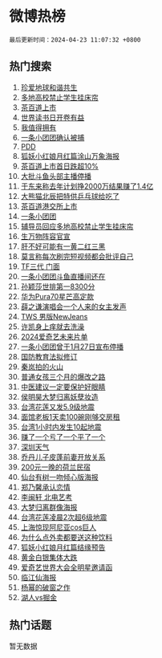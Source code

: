 # 微博热榜

`最后更新时间：2024-04-23 11:07:32 +0800`

## 热门搜索

1. [珍爱地球和谐共生](https://m.weibo.cn/search?containerid=100103type%3D1%26t%3D10%26q%3D%23%E7%8F%8D%E7%88%B1%E5%9C%B0%E7%90%83%E5%92%8C%E8%B0%90%E5%85%B1%E7%94%9F%23&stream_entry_id=51&isnewpage=1&extparam=seat%3D1%26stream_entry_id%3D51%26c_type%3D51%26pos%3D0%26cate%3D10103%26dgr%3D0%26q%3D%2523%25E7%258F%258D%25E7%2588%25B1%25E5%259C%25B0%25E7%2590%2583%25E5%2592%258C%25E8%25B0%2590%25E5%2585%25B1%25E7%2594%259F%2523%26filter_type%3Drealtimehot%26display_time%3D1713841651%26pre_seqid%3D1713841651484916300194)
1. [多地高校禁止学生挂床帘](https://m.weibo.cn/search?containerid=100103type%3D1%26t%3D10%26q%3D%23%E5%A4%9A%E5%9C%B0%E9%AB%98%E6%A0%A1%E7%A6%81%E6%AD%A2%E5%AD%A6%E7%94%9F%E6%8C%82%E5%BA%8A%E5%B8%98%23&stream_entry_id=31&isnewpage=1&extparam=seat%3D1%26flag%3D2%26q%3D%2523%25E5%25A4%259A%25E5%259C%25B0%25E9%25AB%2598%25E6%25A0%25A1%25E7%25A6%2581%25E6%25AD%25A2%25E5%25AD%25A6%25E7%2594%259F%25E6%258C%2582%25E5%25BA%258A%25E5%25B8%2598%2523%26dgr%3D0%26filter_type%3Drealtimehot%26band_rank%3D1%26c_type%3D31%26pos%3D0%26cate%3D5001%26stream_entry_id%3D31%26realpos%3D1%26lcate%3D5001%26display_time%3D1713841651%26pre_seqid%3D1713841651484916300194)
1. [茶百道上市](https://m.weibo.cn/search?containerid=100103type%3D1%26t%3D10%26q%3D%23%E8%8C%B6%E7%99%BE%E9%81%93%E4%B8%8A%E5%B8%82%23&stream_entry_id=31&isnewpage=1&extparam=seat%3D1%26flag%3D1%26q%3D%2523%25E8%258C%25B6%25E7%2599%25BE%25E9%2581%2593%25E4%25B8%258A%25E5%25B8%2582%2523%26dgr%3D0%26filter_type%3Drealtimehot%26band_rank%3D2%26c_type%3D31%26pos%3D1%26cate%3D5001%26stream_entry_id%3D31%26realpos%3D2%26lcate%3D5001%26display_time%3D1713841651%26pre_seqid%3D1713841651484916300194)
1. [世界读书日开卷有益](https://m.weibo.cn/search?containerid=100103type%3D1%26t%3D10%26q%3D%23%E4%B8%96%E7%95%8C%E8%AF%BB%E4%B9%A6%E6%97%A5%E5%BC%80%E5%8D%B7%E6%9C%89%E7%9B%8A%23&stream_entry_id=31&isnewpage=1&extparam=seat%3D1%26flag%3D0%26q%3D%2523%25E4%25B8%2596%25E7%2595%258C%25E8%25AF%25BB%25E4%25B9%25A6%25E6%2597%25A5%25E5%25BC%2580%25E5%258D%25B7%25E6%259C%2589%25E7%259B%258A%2523%26dgr%3D0%26filter_type%3Drealtimehot%26band_rank%3D3%26c_type%3D31%26pos%3D2%26cate%3D5001%26stream_entry_id%3D31%26realpos%3D3%26lcate%3D5001%26display_time%3D1713841651%26pre_seqid%3D1713841651484916300194)
1. [我值得拥有](https://m.weibo.cn/search?containerid=100103type%3D1%26t%3D10%26q%3D%23%E6%88%91%E5%80%BC%E5%BE%97%E6%8B%A5%E6%9C%89%23&stream_entry_id=31&isnewpage=1&extparam=seat%3D1%26stream_entry_id%3D31%26q%3D%2523%25E6%2588%2591%25E5%2580%25BC%25E5%25BE%2597%25E6%258B%25A5%25E6%259C%2589%2523%26dgr%3D0%26adid%3D232459%26band_rank%3D4%26topic_ad%3D1%26filter_type%3Drealtimehot%26is_ad_pos%3D1%26cate%3D5001%26c_type%3D31%26pos%3D3%26lcate%3D5001%26display_time%3D1713841651%26pre_seqid%3D1713841651484916300194)
1. [一条小团团确认被捕](https://m.weibo.cn/search?containerid=100103type%3D1%26t%3D10%26q%3D%23%E4%B8%80%E6%9D%A1%E5%B0%8F%E5%9B%A2%E5%9B%A2%E7%A1%AE%E8%AE%A4%E8%A2%AB%E6%8D%95%23&stream_entry_id=31&isnewpage=1&extparam=seat%3D1%26flag%3D2%26q%3D%2523%25E4%25B8%2580%25E6%259D%25A1%25E5%25B0%258F%25E5%259B%25A2%25E5%259B%25A2%25E7%25A1%25AE%25E8%25AE%25A4%25E8%25A2%25AB%25E6%258D%2595%2523%26dgr%3D0%26filter_type%3Drealtimehot%26band_rank%3D4%26c_type%3D31%26pos%3D4%26cate%3D5001%26stream_entry_id%3D31%26realpos%3D4%26lcate%3D5001%26display_time%3D1713841651%26pre_seqid%3D1713841651484916300194)
1. [PDD](https://m.weibo.cn/search?containerid=100103type%3D1%26t%3D10%26q%3DPDD&stream_entry_id=31&isnewpage=1&extparam=seat%3D1%26flag%3D2%26q%3DPDD%26dgr%3D0%26filter_type%3Drealtimehot%26band_rank%3D5%26c_type%3D31%26pos%3D5%26cate%3D5001%26stream_entry_id%3D31%26realpos%3D5%26lcate%3D5001%26display_time%3D1713841651%26pre_seqid%3D1713841651484916300194)
1. [狐妖小红娘月红篇涂山万象海报](https://m.weibo.cn/search?containerid=100103type%3D1%26t%3D10%26q%3D%23%E7%8B%90%E5%A6%96%E5%B0%8F%E7%BA%A2%E5%A8%98%E6%9C%88%E7%BA%A2%E7%AF%87%E6%B6%82%E5%B1%B1%E4%B8%87%E8%B1%A1%E6%B5%B7%E6%8A%A5%23&stream_entry_id=31&isnewpage=1&extparam=seat%3D1%26flag%3D1%26q%3D%2523%25E7%258B%2590%25E5%25A6%2596%25E5%25B0%258F%25E7%25BA%25A2%25E5%25A8%2598%25E6%259C%2588%25E7%25BA%25A2%25E7%25AF%2587%25E6%25B6%2582%25E5%25B1%25B1%25E4%25B8%2587%25E8%25B1%25A1%25E6%25B5%25B7%25E6%258A%25A5%2523%26dgr%3D0%26filter_type%3Drealtimehot%26band_rank%3D6%26c_type%3D31%26pos%3D6%26cate%3D5001%26stream_entry_id%3D31%26realpos%3D6%26lcate%3D5001%26display_time%3D1713841651%26pre_seqid%3D1713841651484916300194)
1. [茶百道上市首日跌超10%](https://m.weibo.cn/search?containerid=100103type%3D1%26t%3D10%26q%3D%23%E8%8C%B6%E7%99%BE%E9%81%93%E4%B8%8A%E5%B8%82%E9%A6%96%E6%97%A5%E8%B7%8C%E8%B6%8510%25%23&stream_entry_id=31&isnewpage=1&extparam=seat%3D1%26flag%3D1%26q%3D%2523%25E8%258C%25B6%25E7%2599%25BE%25E9%2581%2593%25E4%25B8%258A%25E5%25B8%2582%25E9%25A6%2596%25E6%2597%25A5%25E8%25B7%258C%25E8%25B6%258510%2525%2523%26dgr%3D0%26filter_type%3Drealtimehot%26band_rank%3D7%26c_type%3D31%26pos%3D7%26cate%3D5001%26stream_entry_id%3D31%26realpos%3D7%26lcate%3D5001%26display_time%3D1713841651%26pre_seqid%3D1713841651484916300194)
1. [大批斗鱼头部主播停播](https://m.weibo.cn/search?containerid=100103type%3D1%26t%3D10%26q%3D%23%E5%A4%A7%E6%89%B9%E6%96%97%E9%B1%BC%E5%A4%B4%E9%83%A8%E4%B8%BB%E6%92%AD%E5%81%9C%E6%92%AD%23&stream_entry_id=31&isnewpage=1&extparam=seat%3D1%26flag%3D1%26q%3D%2523%25E5%25A4%25A7%25E6%2589%25B9%25E6%2596%2597%25E9%25B1%25BC%25E5%25A4%25B4%25E9%2583%25A8%25E4%25B8%25BB%25E6%2592%25AD%25E5%2581%259C%25E6%2592%25AD%2523%26dgr%3D0%26filter_type%3Drealtimehot%26band_rank%3D8%26c_type%3D31%26pos%3D8%26cate%3D5001%26stream_entry_id%3D31%26realpos%3D8%26lcate%3D5001%26display_time%3D1713841651%26pre_seqid%3D1713841651484916300194)
1. [于东来称去年计划挣2000万结果赚了1.4亿](https://m.weibo.cn/search?containerid=100103type%3D1%26t%3D10%26q%3D%23%E4%BA%8E%E4%B8%9C%E6%9D%A5%E7%A7%B0%E5%8E%BB%E5%B9%B4%E8%AE%A1%E5%88%92%E6%8C%A32000%E4%B8%87%E7%BB%93%E6%9E%9C%E8%B5%9A%E4%BA%861.4%E4%BA%BF%23&stream_entry_id=31&isnewpage=1&extparam=seat%3D1%26flag%3D0%26q%3D%2523%25E4%25BA%258E%25E4%25B8%259C%25E6%259D%25A5%25E7%25A7%25B0%25E5%258E%25BB%25E5%25B9%25B4%25E8%25AE%25A1%25E5%2588%2592%25E6%258C%25A32000%25E4%25B8%2587%25E7%25BB%2593%25E6%259E%259C%25E8%25B5%259A%25E4%25BA%25861.4%25E4%25BA%25BF%2523%26dgr%3D0%26filter_type%3Drealtimehot%26band_rank%3D9%26c_type%3D31%26pos%3D9%26cate%3D5001%26stream_entry_id%3D31%26realpos%3D9%26lcate%3D5001%26display_time%3D1713841651%26pre_seqid%3D1713841651484916300194)
1. [大熊猫北辰把特供乒乓球给吃了](https://m.weibo.cn/search?containerid=100103type%3D1%26t%3D10%26q%3D%23%E5%A4%A7%E7%86%8A%E7%8C%AB%E5%8C%97%E8%BE%B0%E6%8A%8A%E7%89%B9%E4%BE%9B%E4%B9%92%E4%B9%93%E7%90%83%E7%BB%99%E5%90%83%E4%BA%86%23&stream_entry_id=31&isnewpage=1&extparam=seat%3D1%26flag%3D32768%26q%3D%2523%25E5%25A4%25A7%25E7%2586%258A%25E7%258C%25AB%25E5%258C%2597%25E8%25BE%25B0%25E6%258A%258A%25E7%2589%25B9%25E4%25BE%259B%25E4%25B9%2592%25E4%25B9%2593%25E7%2590%2583%25E7%25BB%2599%25E5%2590%2583%25E4%25BA%2586%2523%26dgr%3D0%26filter_type%3Drealtimehot%26band_rank%3D10%26c_type%3D31%26pos%3D10%26cate%3D5001%26stream_entry_id%3D31%26realpos%3D10%26lcate%3D5001%26display_time%3D1713841651%26pre_seqid%3D1713841651484916300194)
1. [茶百道港交所上市](https://m.weibo.cn/search?containerid=100103type%3D1%26t%3D10%26q%3D%23%E8%8C%B6%E7%99%BE%E9%81%93%E6%B8%AF%E4%BA%A4%E6%89%80%E4%B8%8A%E5%B8%82%23&stream_entry_id=31&isnewpage=1&extparam=seat%3D1%26flag%3D0%26q%3D%2523%25E8%258C%25B6%25E7%2599%25BE%25E9%2581%2593%25E6%25B8%25AF%25E4%25BA%25A4%25E6%2589%2580%25E4%25B8%258A%25E5%25B8%2582%2523%26dgr%3D0%26filter_type%3Drealtimehot%26band_rank%3D11%26c_type%3D31%26stream_entry_id%3D31%26pos%3D11%26cate%3D5001%26realpos%3D11%26adid%3D231887%26lcate%3D5001%26display_time%3D1713841651%26pre_seqid%3D1713841651484916300194)
1. [一条小团团](https://m.weibo.cn/search?containerid=100103type%3D1%26t%3D10%26q%3D%23%E4%B8%80%E6%9D%A1%E5%B0%8F%E5%9B%A2%E5%9B%A2%23&stream_entry_id=31&isnewpage=1&extparam=seat%3D1%26flag%3D0%26q%3D%2523%25E4%25B8%2580%25E6%259D%25A1%25E5%25B0%258F%25E5%259B%25A2%25E5%259B%25A2%2523%26dgr%3D0%26filter_type%3Drealtimehot%26band_rank%3D12%26c_type%3D31%26pos%3D12%26cate%3D5001%26stream_entry_id%3D31%26realpos%3D12%26lcate%3D5001%26display_time%3D1713841651%26pre_seqid%3D1713841651484916300194)
1. [辅导员回应多地高校禁止学生挂床帘](https://m.weibo.cn/search?containerid=100103type%3D1%26t%3D10%26q%3D%23%E8%BE%85%E5%AF%BC%E5%91%98%E5%9B%9E%E5%BA%94%E5%A4%9A%E5%9C%B0%E9%AB%98%E6%A0%A1%E7%A6%81%E6%AD%A2%E5%AD%A6%E7%94%9F%E6%8C%82%E5%BA%8A%E5%B8%98%23&stream_entry_id=31&isnewpage=1&extparam=seat%3D1%26flag%3D0%26q%3D%2523%25E8%25BE%2585%25E5%25AF%25BC%25E5%2591%2598%25E5%259B%259E%25E5%25BA%2594%25E5%25A4%259A%25E5%259C%25B0%25E9%25AB%2598%25E6%25A0%25A1%25E7%25A6%2581%25E6%25AD%25A2%25E5%25AD%25A6%25E7%2594%259F%25E6%258C%2582%25E5%25BA%258A%25E5%25B8%2598%2523%26dgr%3D0%26filter_type%3Drealtimehot%26band_rank%3D13%26c_type%3D31%26pos%3D13%26cate%3D5001%26stream_entry_id%3D31%26realpos%3D13%26lcate%3D5001%26display_time%3D1713841651%26pre_seqid%3D1713841651484916300194)
1. [生万物阵容官宣](https://m.weibo.cn/search?containerid=100103type%3D1%26t%3D10%26q%3D%23%E7%94%9F%E4%B8%87%E7%89%A9%E9%98%B5%E5%AE%B9%E5%AE%98%E5%AE%A3%23&stream_entry_id=31&isnewpage=1&extparam=seat%3D1%26flag%3D1%26q%3D%2523%25E7%2594%259F%25E4%25B8%2587%25E7%2589%25A9%25E9%2598%25B5%25E5%25AE%25B9%25E5%25AE%2598%25E5%25AE%25A3%2523%26dgr%3D0%26filter_type%3Drealtimehot%26band_rank%3D14%26c_type%3D31%26pos%3D14%26cate%3D5001%26stream_entry_id%3D31%26realpos%3D14%26lcate%3D5001%26display_time%3D1713841651%26pre_seqid%3D1713841651484916300194)
1. [肝不好可能有一黄二红三黑](https://m.weibo.cn/search?containerid=100103type%3D1%26t%3D10%26q%3D%23%E8%82%9D%E4%B8%8D%E5%A5%BD%E5%8F%AF%E8%83%BD%E6%9C%89%E4%B8%80%E9%BB%84%E4%BA%8C%E7%BA%A2%E4%B8%89%E9%BB%91%23&stream_entry_id=31&isnewpage=1&extparam=seat%3D1%26flag%3D1%26q%3D%2523%25E8%2582%259D%25E4%25B8%258D%25E5%25A5%25BD%25E5%258F%25AF%25E8%2583%25BD%25E6%259C%2589%25E4%25B8%2580%25E9%25BB%2584%25E4%25BA%258C%25E7%25BA%25A2%25E4%25B8%2589%25E9%25BB%2591%2523%26dgr%3D0%26filter_type%3Drealtimehot%26band_rank%3D15%26c_type%3D31%26pos%3D15%26cate%3D5001%26stream_entry_id%3D31%26realpos%3D15%26lcate%3D5001%26display_time%3D1713841651%26pre_seqid%3D1713841651484916300194)
1. [莫言称每次刷完短视频都会批评自己](https://m.weibo.cn/search?containerid=100103type%3D1%26t%3D10%26q%3D%23%E8%8E%AB%E8%A8%80%E7%A7%B0%E6%AF%8F%E6%AC%A1%E5%88%B7%E5%AE%8C%E7%9F%AD%E8%A7%86%E9%A2%91%E9%83%BD%E4%BC%9A%E6%89%B9%E8%AF%84%E8%87%AA%E5%B7%B1%23&stream_entry_id=31&isnewpage=1&extparam=seat%3D1%26flag%3D0%26q%3D%2523%25E8%258E%25AB%25E8%25A8%2580%25E7%25A7%25B0%25E6%25AF%258F%25E6%25AC%25A1%25E5%2588%25B7%25E5%25AE%258C%25E7%259F%25AD%25E8%25A7%2586%25E9%25A2%2591%25E9%2583%25BD%25E4%25BC%259A%25E6%2589%25B9%25E8%25AF%2584%25E8%2587%25AA%25E5%25B7%25B1%2523%26dgr%3D0%26filter_type%3Drealtimehot%26band_rank%3D16%26c_type%3D31%26pos%3D16%26cate%3D5001%26stream_entry_id%3D31%26realpos%3D16%26lcate%3D5001%26display_time%3D1713841651%26pre_seqid%3D1713841651484916300194)
1. [TF三代 门面](https://m.weibo.cn/search?containerid=100103type%3D1%26t%3D10%26q%3DTF%E4%B8%89%E4%BB%A3+%E9%97%A8%E9%9D%A2&stream_entry_id=31&isnewpage=1&extparam=seat%3D1%26flag%3D1%26q%3DTF%25E4%25B8%2589%25E4%25BB%25A3%2520%25E9%2597%25A8%25E9%259D%25A2%26dgr%3D0%26filter_type%3Drealtimehot%26band_rank%3D17%26c_type%3D31%26pos%3D17%26cate%3D5001%26stream_entry_id%3D31%26realpos%3D17%26lcate%3D5001%26display_time%3D1713841651%26pre_seqid%3D1713841651484916300194)
1. [一条小团团斗鱼直播间还在](https://m.weibo.cn/search?containerid=100103type%3D1%26t%3D10%26q%3D%23%E4%B8%80%E6%9D%A1%E5%B0%8F%E5%9B%A2%E5%9B%A2%E6%96%97%E9%B1%BC%E7%9B%B4%E6%92%AD%E9%97%B4%E8%BF%98%E5%9C%A8%23&stream_entry_id=31&isnewpage=1&extparam=seat%3D1%26flag%3D1%26q%3D%2523%25E4%25B8%2580%25E6%259D%25A1%25E5%25B0%258F%25E5%259B%25A2%25E5%259B%25A2%25E6%2596%2597%25E9%25B1%25BC%25E7%259B%25B4%25E6%2592%25AD%25E9%2597%25B4%25E8%25BF%2598%25E5%259C%25A8%2523%26dgr%3D0%26filter_type%3Drealtimehot%26band_rank%3D18%26c_type%3D31%26pos%3D18%26cate%3D5001%26stream_entry_id%3D31%26realpos%3D18%26lcate%3D5001%26display_time%3D1713841651%26pre_seqid%3D1713841651484916300194)
1. [孙颖莎世排第一8300分](https://m.weibo.cn/search?containerid=100103type%3D1%26t%3D10%26q%3D%23%E5%AD%99%E9%A2%96%E8%8E%8E%E4%B8%96%E6%8E%92%E7%AC%AC%E4%B8%808300%E5%88%86%23&stream_entry_id=31&isnewpage=1&extparam=seat%3D1%26flag%3D0%26q%3D%2523%25E5%25AD%2599%25E9%25A2%2596%25E8%258E%258E%25E4%25B8%2596%25E6%258E%2592%25E7%25AC%25AC%25E4%25B8%25808300%25E5%2588%2586%2523%26dgr%3D0%26filter_type%3Drealtimehot%26band_rank%3D19%26c_type%3D31%26pos%3D19%26cate%3D5001%26stream_entry_id%3D31%26realpos%3D19%26lcate%3D5001%26display_time%3D1713841651%26pre_seqid%3D1713841651484916300194)
1. [华为Pura70星芒高定款](https://m.weibo.cn/search?containerid=100103type%3D1%26t%3D10%26q%3D%23%E5%8D%8E%E4%B8%BAPura70%E6%98%9F%E8%8A%92%E9%AB%98%E5%AE%9A%E6%AC%BE%23&stream_entry_id=31&isnewpage=1&extparam=seat%3D1%26flag%3D0%26q%3D%2523%25E5%258D%258E%25E4%25B8%25BAPura70%25E6%2598%259F%25E8%258A%2592%25E9%25AB%2598%25E5%25AE%259A%25E6%25AC%25BE%2523%26dgr%3D0%26filter_type%3Drealtimehot%26band_rank%3D20%26c_type%3D31%26stream_entry_id%3D31%26pos%3D20%26cate%3D5001%26realpos%3D20%26adid%3D231717%26lcate%3D5001%26display_time%3D1713841651%26pre_seqid%3D1713841651484916300194)
1. [薛之谦演唱会一个人来的女主发声](https://m.weibo.cn/search?containerid=100103type%3D1%26t%3D10%26q%3D%23%E8%96%9B%E4%B9%8B%E8%B0%A6%E6%BC%94%E5%94%B1%E4%BC%9A%E4%B8%80%E4%B8%AA%E4%BA%BA%E6%9D%A5%E7%9A%84%E5%A5%B3%E4%B8%BB%E5%8F%91%E5%A3%B0%23&stream_entry_id=31&isnewpage=1&extparam=seat%3D1%26flag%3D2%26q%3D%2523%25E8%2596%259B%25E4%25B9%258B%25E8%25B0%25A6%25E6%25BC%2594%25E5%2594%25B1%25E4%25BC%259A%25E4%25B8%2580%25E4%25B8%25AA%25E4%25BA%25BA%25E6%259D%25A5%25E7%259A%2584%25E5%25A5%25B3%25E4%25B8%25BB%25E5%258F%2591%25E5%25A3%25B0%2523%26dgr%3D0%26filter_type%3Drealtimehot%26band_rank%3D21%26c_type%3D31%26pos%3D21%26cate%3D5001%26stream_entry_id%3D31%26realpos%3D21%26lcate%3D5001%26display_time%3D1713841651%26pre_seqid%3D1713841651484916300194)
1. [TWS 男版NewJeans](https://m.weibo.cn/search?containerid=100103type%3D1%26t%3D10%26q%3DTWS+%E7%94%B7%E7%89%88NewJeans&stream_entry_id=31&isnewpage=1&extparam=seat%3D1%26flag%3D1%26q%3DTWS%2520%25E7%2594%25B7%25E7%2589%2588NewJeans%26dgr%3D0%26filter_type%3Drealtimehot%26band_rank%3D22%26c_type%3D31%26pos%3D22%26cate%3D5001%26stream_entry_id%3D31%26realpos%3D22%26lcate%3D5001%26display_time%3D1713841651%26pre_seqid%3D1713841651484916300194)
1. [许凯身上痒就去洗澡](https://m.weibo.cn/search?containerid=100103type%3D1%26t%3D10%26q%3D%23%E8%AE%B8%E5%87%AF%E8%BA%AB%E4%B8%8A%E7%97%92%E5%B0%B1%E5%8E%BB%E6%B4%97%E6%BE%A1%23&stream_entry_id=31&isnewpage=1&extparam=seat%3D1%26flag%3D0%26q%3D%2523%25E8%25AE%25B8%25E5%2587%25AF%25E8%25BA%25AB%25E4%25B8%258A%25E7%2597%2592%25E5%25B0%25B1%25E5%258E%25BB%25E6%25B4%2597%25E6%25BE%25A1%2523%26dgr%3D0%26filter_type%3Drealtimehot%26band_rank%3D23%26c_type%3D31%26pos%3D23%26cate%3D5001%26stream_entry_id%3D31%26realpos%3D23%26lcate%3D5001%26display_time%3D1713841651%26pre_seqid%3D1713841651484916300194)
1. [2024爱奇艺未来片单](https://m.weibo.cn/search?containerid=100103type%3D1%26t%3D10%26q%3D%232024%E7%88%B1%E5%A5%87%E8%89%BA%E6%9C%AA%E6%9D%A5%E7%89%87%E5%8D%95%23&stream_entry_id=31&isnewpage=1&extparam=seat%3D1%26flag%3D0%26q%3D%25232024%25E7%2588%25B1%25E5%25A5%2587%25E8%2589%25BA%25E6%259C%25AA%25E6%259D%25A5%25E7%2589%2587%25E5%258D%2595%2523%26dgr%3D0%26filter_type%3Drealtimehot%26band_rank%3D24%26c_type%3D31%26pos%3D24%26cate%3D5001%26stream_entry_id%3D31%26realpos%3D24%26lcate%3D5001%26display_time%3D1713841651%26pre_seqid%3D1713841651484916300194)
1. [一条小团团曾于1月27日宣布停播](https://m.weibo.cn/search?containerid=100103type%3D1%26t%3D10%26q%3D%23%E4%B8%80%E6%9D%A1%E5%B0%8F%E5%9B%A2%E5%9B%A2%E6%9B%BE%E4%BA%8E1%E6%9C%8827%E6%97%A5%E5%AE%A3%E5%B8%83%E5%81%9C%E6%92%AD%23&stream_entry_id=31&isnewpage=1&extparam=seat%3D1%26flag%3D1%26q%3D%2523%25E4%25B8%2580%25E6%259D%25A1%25E5%25B0%258F%25E5%259B%25A2%25E5%259B%25A2%25E6%259B%25BE%25E4%25BA%258E1%25E6%259C%258827%25E6%2597%25A5%25E5%25AE%25A3%25E5%25B8%2583%25E5%2581%259C%25E6%2592%25AD%2523%26dgr%3D0%26filter_type%3Drealtimehot%26band_rank%3D25%26c_type%3D31%26pos%3D25%26cate%3D5001%26stream_entry_id%3D31%26realpos%3D25%26lcate%3D5001%26display_time%3D1713841651%26pre_seqid%3D1713841651484916300194)
1. [国防教育法拟修订](https://m.weibo.cn/search?containerid=100103type%3D1%26t%3D10%26q%3D%23%E5%9B%BD%E9%98%B2%E6%95%99%E8%82%B2%E6%B3%95%E6%8B%9F%E4%BF%AE%E8%AE%A2%23&stream_entry_id=31&isnewpage=1&extparam=seat%3D1%26flag%3D1%26q%3D%2523%25E5%259B%25BD%25E9%2598%25B2%25E6%2595%2599%25E8%2582%25B2%25E6%25B3%2595%25E6%258B%259F%25E4%25BF%25AE%25E8%25AE%25A2%2523%26dgr%3D0%26filter_type%3Drealtimehot%26band_rank%3D26%26c_type%3D31%26pos%3D26%26cate%3D5001%26stream_entry_id%3D31%26realpos%3D26%26lcate%3D5001%26display_time%3D1713841651%26pre_seqid%3D1713841651484916300194)
1. [秦岚拍的火山](https://m.weibo.cn/search?containerid=100103type%3D1%26t%3D10%26q%3D%23%E7%A7%A6%E5%B2%9A%E6%8B%8D%E7%9A%84%E7%81%AB%E5%B1%B1%23&stream_entry_id=31&isnewpage=1&extparam=seat%3D1%26flag%3D1%26q%3D%2523%25E7%25A7%25A6%25E5%25B2%259A%25E6%258B%258D%25E7%259A%2584%25E7%2581%25AB%25E5%25B1%25B1%2523%26dgr%3D0%26filter_type%3Drealtimehot%26band_rank%3D27%26c_type%3D31%26pos%3D27%26cate%3D5001%26stream_entry_id%3D31%26realpos%3D27%26lcate%3D5001%26display_time%3D1713841651%26pre_seqid%3D1713841651484916300194)
1. [普通女孩三个月的爆改之路](https://m.weibo.cn/search?containerid=100103type%3D1%26t%3D10%26q%3D%23%E6%99%AE%E9%80%9A%E5%A5%B3%E5%AD%A9%E4%B8%89%E4%B8%AA%E6%9C%88%E7%9A%84%E7%88%86%E6%94%B9%E4%B9%8B%E8%B7%AF%23&stream_entry_id=31&isnewpage=1&extparam=seat%3D1%26flag%3D1%26q%3D%2523%25E6%2599%25AE%25E9%2580%259A%25E5%25A5%25B3%25E5%25AD%25A9%25E4%25B8%2589%25E4%25B8%25AA%25E6%259C%2588%25E7%259A%2584%25E7%2588%2586%25E6%2594%25B9%25E4%25B9%258B%25E8%25B7%25AF%2523%26dgr%3D0%26filter_type%3Drealtimehot%26band_rank%3D28%26c_type%3D31%26pos%3D28%26cate%3D5001%26stream_entry_id%3D31%26realpos%3D28%26lcate%3D5001%26display_time%3D1713841651%26pre_seqid%3D1713841651484916300194)
1. [中医建议一定要保护好眼睛](https://m.weibo.cn/search?containerid=100103type%3D1%26t%3D10%26q%3D%23%E4%B8%AD%E5%8C%BB%E5%BB%BA%E8%AE%AE%E4%B8%80%E5%AE%9A%E8%A6%81%E4%BF%9D%E6%8A%A4%E5%A5%BD%E7%9C%BC%E7%9D%9B%23&stream_entry_id=31&isnewpage=1&extparam=seat%3D1%26flag%3D1%26q%3D%2523%25E4%25B8%25AD%25E5%258C%25BB%25E5%25BB%25BA%25E8%25AE%25AE%25E4%25B8%2580%25E5%25AE%259A%25E8%25A6%2581%25E4%25BF%259D%25E6%258A%25A4%25E5%25A5%25BD%25E7%259C%25BC%25E7%259D%259B%2523%26dgr%3D0%26filter_type%3Drealtimehot%26band_rank%3D29%26c_type%3D31%26pos%3D29%26cate%3D5001%26stream_entry_id%3D31%26realpos%3D29%26lcate%3D5001%26display_time%3D1713841651%26pre_seqid%3D1713841651484916300194)
1. [侯明昊大梦归离妖孽妆造](https://m.weibo.cn/search?containerid=100103type%3D1%26t%3D10%26q%3D%23%E4%BE%AF%E6%98%8E%E6%98%8A%E5%A4%A7%E6%A2%A6%E5%BD%92%E7%A6%BB%E5%A6%96%E5%AD%BD%E5%A6%86%E9%80%A0%23&stream_entry_id=31&isnewpage=1&extparam=seat%3D1%26flag%3D1%26q%3D%2523%25E4%25BE%25AF%25E6%2598%258E%25E6%2598%258A%25E5%25A4%25A7%25E6%25A2%25A6%25E5%25BD%2592%25E7%25A6%25BB%25E5%25A6%2596%25E5%25AD%25BD%25E5%25A6%2586%25E9%2580%25A0%2523%26dgr%3D0%26filter_type%3Drealtimehot%26band_rank%3D30%26c_type%3D31%26pos%3D30%26cate%3D5001%26stream_entry_id%3D31%26realpos%3D30%26lcate%3D5001%26display_time%3D1713841651%26pre_seqid%3D1713841651484916300194)
1. [台湾花莲又发5.9级地震](https://m.weibo.cn/search?containerid=100103type%3D1%26t%3D10%26q%3D%23%E5%8F%B0%E6%B9%BE%E8%8A%B1%E8%8E%B2%E5%8F%88%E5%8F%915.9%E7%BA%A7%E5%9C%B0%E9%9C%87%23&stream_entry_id=31&isnewpage=1&extparam=seat%3D1%26flag%3D0%26q%3D%2523%25E5%258F%25B0%25E6%25B9%25BE%25E8%258A%25B1%25E8%258E%25B2%25E5%258F%2588%25E5%258F%25915.9%25E7%25BA%25A7%25E5%259C%25B0%25E9%259C%2587%2523%26dgr%3D0%26filter_type%3Drealtimehot%26band_rank%3D31%26c_type%3D31%26pos%3D31%26cate%3D5001%26stream_entry_id%3D31%26realpos%3D31%26lcate%3D5001%26display_time%3D1713841651%26pre_seqid%3D1713841651484916300194)
1. [面馆老板1天卖100碗刚够交房租](https://m.weibo.cn/search?containerid=100103type%3D1%26t%3D10%26q%3D%23%E9%9D%A2%E9%A6%86%E8%80%81%E6%9D%BF1%E5%A4%A9%E5%8D%96100%E7%A2%97%E5%88%9A%E5%A4%9F%E4%BA%A4%E6%88%BF%E7%A7%9F%23&stream_entry_id=31&isnewpage=1&extparam=seat%3D1%26flag%3D0%26q%3D%2523%25E9%259D%25A2%25E9%25A6%2586%25E8%2580%2581%25E6%259D%25BF1%25E5%25A4%25A9%25E5%258D%2596100%25E7%25A2%2597%25E5%2588%259A%25E5%25A4%259F%25E4%25BA%25A4%25E6%2588%25BF%25E7%25A7%259F%2523%26dgr%3D0%26filter_type%3Drealtimehot%26band_rank%3D32%26c_type%3D31%26pos%3D32%26cate%3D5001%26stream_entry_id%3D31%26realpos%3D32%26lcate%3D5001%26display_time%3D1713841651%26pre_seqid%3D1713841651484916300194)
1. [台湾1小时内发生10起地震](https://m.weibo.cn/search?containerid=100103type%3D1%26t%3D10%26q%3D%23%E5%8F%B0%E6%B9%BE1%E5%B0%8F%E6%97%B6%E5%86%85%E5%8F%91%E7%94%9F10%E8%B5%B7%E5%9C%B0%E9%9C%87%23&stream_entry_id=31&isnewpage=1&extparam=seat%3D1%26flag%3D0%26q%3D%2523%25E5%258F%25B0%25E6%25B9%25BE1%25E5%25B0%258F%25E6%2597%25B6%25E5%2586%2585%25E5%258F%2591%25E7%2594%259F10%25E8%25B5%25B7%25E5%259C%25B0%25E9%259C%2587%2523%26dgr%3D0%26filter_type%3Drealtimehot%26band_rank%3D33%26c_type%3D31%26pos%3D33%26cate%3D5001%26stream_entry_id%3D31%26realpos%3D33%26lcate%3D5001%26display_time%3D1713841651%26pre_seqid%3D1713841651484916300194)
1. [赚了一个亏了一个平了一个](https://m.weibo.cn/search?containerid=100103type%3D1%26t%3D10%26q%3D%23%E8%B5%9A%E4%BA%86%E4%B8%80%E4%B8%AA%E4%BA%8F%E4%BA%86%E4%B8%80%E4%B8%AA%E5%B9%B3%E4%BA%86%E4%B8%80%E4%B8%AA%23&stream_entry_id=31&isnewpage=1&extparam=seat%3D1%26flag%3D0%26q%3D%2523%25E8%25B5%259A%25E4%25BA%2586%25E4%25B8%2580%25E4%25B8%25AA%25E4%25BA%258F%25E4%25BA%2586%25E4%25B8%2580%25E4%25B8%25AA%25E5%25B9%25B3%25E4%25BA%2586%25E4%25B8%2580%25E4%25B8%25AA%2523%26dgr%3D0%26filter_type%3Drealtimehot%26band_rank%3D34%26c_type%3D31%26pos%3D34%26cate%3D5001%26stream_entry_id%3D31%26realpos%3D34%26lcate%3D5001%26display_time%3D1713841651%26pre_seqid%3D1713841651484916300194)
1. [深圳天气](https://m.weibo.cn/search?containerid=100103type%3D1%26t%3D10%26q%3D%E6%B7%B1%E5%9C%B3%E5%A4%A9%E6%B0%94&stream_entry_id=31&isnewpage=1&extparam=seat%3D1%26flag%3D0%26q%3D%25E6%25B7%25B1%25E5%259C%25B3%25E5%25A4%25A9%25E6%25B0%2594%26dgr%3D0%26filter_type%3Drealtimehot%26band_rank%3D35%26c_type%3D31%26pos%3D35%26cate%3D5001%26stream_entry_id%3D31%26realpos%3D35%26lcate%3D5001%26display_time%3D1713841651%26pre_seqid%3D1713841651484916300194)
1. [乔丹儿子皮蓬前妻开放关系](https://m.weibo.cn/search?containerid=100103type%3D1%26t%3D10%26q%3D%23%E4%B9%94%E4%B8%B9%E5%84%BF%E5%AD%90%E7%9A%AE%E8%93%AC%E5%89%8D%E5%A6%BB%E5%BC%80%E6%94%BE%E5%85%B3%E7%B3%BB%23&stream_entry_id=31&isnewpage=1&extparam=seat%3D1%26flag%3D0%26q%3D%2523%25E4%25B9%2594%25E4%25B8%25B9%25E5%2584%25BF%25E5%25AD%2590%25E7%259A%25AE%25E8%2593%25AC%25E5%2589%258D%25E5%25A6%25BB%25E5%25BC%2580%25E6%2594%25BE%25E5%2585%25B3%25E7%25B3%25BB%2523%26dgr%3D0%26filter_type%3Drealtimehot%26band_rank%3D36%26c_type%3D31%26pos%3D36%26cate%3D5001%26stream_entry_id%3D31%26realpos%3D36%26lcate%3D5001%26display_time%3D1713841651%26pre_seqid%3D1713841651484916300194)
1. [200元一晚的荷兰民宿](https://m.weibo.cn/search?containerid=100103type%3D1%26t%3D10%26q%3D%23200%E5%85%83%E4%B8%80%E6%99%9A%E7%9A%84%E8%8D%B7%E5%85%B0%E6%B0%91%E5%AE%BF%23&stream_entry_id=31&isnewpage=1&extparam=seat%3D1%26flag%3D1%26q%3D%2523200%25E5%2585%2583%25E4%25B8%2580%25E6%2599%259A%25E7%259A%2584%25E8%258D%25B7%25E5%2585%25B0%25E6%25B0%2591%25E5%25AE%25BF%2523%26dgr%3D0%26filter_type%3Drealtimehot%26band_rank%3D37%26c_type%3D31%26pos%3D37%26cate%3D5001%26stream_entry_id%3D31%26realpos%3D37%26lcate%3D5001%26display_time%3D1713841651%26pre_seqid%3D1713841651484916300194)
1. [仙台有树一吻倾心版海报](https://m.weibo.cn/search?containerid=100103type%3D1%26t%3D10%26q%3D%23%E4%BB%99%E5%8F%B0%E6%9C%89%E6%A0%91%E4%B8%80%E5%90%BB%E5%80%BE%E5%BF%83%E7%89%88%E6%B5%B7%E6%8A%A5%23&stream_entry_id=31&isnewpage=1&extparam=seat%3D1%26flag%3D1%26q%3D%2523%25E4%25BB%2599%25E5%258F%25B0%25E6%259C%2589%25E6%25A0%2591%25E4%25B8%2580%25E5%2590%25BB%25E5%2580%25BE%25E5%25BF%2583%25E7%2589%2588%25E6%25B5%25B7%25E6%258A%25A5%2523%26dgr%3D0%26filter_type%3Drealtimehot%26band_rank%3D38%26c_type%3D31%26pos%3D38%26cate%3D5001%26stream_entry_id%3D31%26realpos%3D38%26lcate%3D5001%26display_time%3D1713841651%26pre_seqid%3D1713841651484916300194)
1. [郑乃馨承认恋情](https://m.weibo.cn/search?containerid=100103type%3D1%26t%3D10%26q%3D%23%E9%83%91%E4%B9%83%E9%A6%A8%E6%89%BF%E8%AE%A4%E6%81%8B%E6%83%85%23&stream_entry_id=31&isnewpage=1&extparam=seat%3D1%26flag%3D0%26q%3D%2523%25E9%2583%2591%25E4%25B9%2583%25E9%25A6%25A8%25E6%2589%25BF%25E8%25AE%25A4%25E6%2581%258B%25E6%2583%2585%2523%26dgr%3D0%26filter_type%3Drealtimehot%26band_rank%3D39%26c_type%3D31%26pos%3D39%26cate%3D5001%26stream_entry_id%3D31%26realpos%3D39%26lcate%3D5001%26display_time%3D1713841651%26pre_seqid%3D1713841651484916300194)
1. [李闽轩 北电艺考](https://m.weibo.cn/search?containerid=100103type%3D1%26t%3D10%26q%3D%E6%9D%8E%E9%97%BD%E8%BD%A9+%E5%8C%97%E7%94%B5%E8%89%BA%E8%80%83&stream_entry_id=31&isnewpage=1&extparam=seat%3D1%26flag%3D1%26q%3D%25E6%259D%258E%25E9%2597%25BD%25E8%25BD%25A9%2520%25E5%258C%2597%25E7%2594%25B5%25E8%2589%25BA%25E8%2580%2583%26dgr%3D0%26filter_type%3Drealtimehot%26band_rank%3D40%26c_type%3D31%26pos%3D40%26cate%3D5001%26stream_entry_id%3D31%26realpos%3D40%26lcate%3D5001%26display_time%3D1713841651%26pre_seqid%3D1713841651484916300194)
1. [大梦归离群像海报](https://m.weibo.cn/search?containerid=100103type%3D1%26t%3D10%26q%3D%23%E5%A4%A7%E6%A2%A6%E5%BD%92%E7%A6%BB%E7%BE%A4%E5%83%8F%E6%B5%B7%E6%8A%A5%23&stream_entry_id=31&isnewpage=1&extparam=seat%3D1%26flag%3D1%26q%3D%2523%25E5%25A4%25A7%25E6%25A2%25A6%25E5%25BD%2592%25E7%25A6%25BB%25E7%25BE%25A4%25E5%2583%258F%25E6%25B5%25B7%25E6%258A%25A5%2523%26dgr%3D0%26filter_type%3Drealtimehot%26band_rank%3D41%26c_type%3D31%26pos%3D41%26cate%3D5001%26stream_entry_id%3D31%26realpos%3D41%26lcate%3D5001%26display_time%3D1713841651%26pre_seqid%3D1713841651484916300194)
1. [台湾花莲凌晨2次超6级地震](https://m.weibo.cn/search?containerid=100103type%3D1%26t%3D10%26q%3D%23%E5%8F%B0%E6%B9%BE%E8%8A%B1%E8%8E%B2%E5%87%8C%E6%99%A82%E6%AC%A1%E8%B6%856%E7%BA%A7%E5%9C%B0%E9%9C%87%23&stream_entry_id=31&isnewpage=1&extparam=seat%3D1%26flag%3D0%26q%3D%2523%25E5%258F%25B0%25E6%25B9%25BE%25E8%258A%25B1%25E8%258E%25B2%25E5%2587%258C%25E6%2599%25A82%25E6%25AC%25A1%25E8%25B6%25856%25E7%25BA%25A7%25E5%259C%25B0%25E9%259C%2587%2523%26dgr%3D0%26filter_type%3Drealtimehot%26band_rank%3D42%26c_type%3D31%26pos%3D42%26cate%3D5001%26stream_entry_id%3D31%26realpos%3D42%26lcate%3D5001%26display_time%3D1713841651%26pre_seqid%3D1713841651484916300194)
1. [上海惊现阿尼亚cos巨人](https://m.weibo.cn/search?containerid=100103type%3D1%26t%3D10%26q%3D%23%E4%B8%8A%E6%B5%B7%E6%83%8A%E7%8E%B0%E9%98%BF%E5%B0%BC%E4%BA%9Acos%E5%B7%A8%E4%BA%BA%23&stream_entry_id=31&isnewpage=1&extparam=seat%3D1%26flag%3D1%26q%3D%2523%25E4%25B8%258A%25E6%25B5%25B7%25E6%2583%258A%25E7%258E%25B0%25E9%2598%25BF%25E5%25B0%25BC%25E4%25BA%259Acos%25E5%25B7%25A8%25E4%25BA%25BA%2523%26dgr%3D0%26filter_type%3Drealtimehot%26band_rank%3D43%26c_type%3D31%26pos%3D43%26cate%3D5001%26stream_entry_id%3D31%26realpos%3D43%26lcate%3D5001%26display_time%3D1713841651%26pre_seqid%3D1713841651484916300194)
1. [为什么点外卖都要送这种饮料](https://m.weibo.cn/search?containerid=100103type%3D1%26t%3D10%26q%3D%23%E4%B8%BA%E4%BB%80%E4%B9%88%E7%82%B9%E5%A4%96%E5%8D%96%E9%83%BD%E8%A6%81%E9%80%81%E8%BF%99%E7%A7%8D%E9%A5%AE%E6%96%99%23&stream_entry_id=31&isnewpage=1&extparam=seat%3D1%26flag%3D0%26q%3D%2523%25E4%25B8%25BA%25E4%25BB%2580%25E4%25B9%2588%25E7%2582%25B9%25E5%25A4%2596%25E5%258D%2596%25E9%2583%25BD%25E8%25A6%2581%25E9%2580%2581%25E8%25BF%2599%25E7%25A7%258D%25E9%25A5%25AE%25E6%2596%2599%2523%26dgr%3D0%26filter_type%3Drealtimehot%26band_rank%3D44%26c_type%3D31%26pos%3D44%26cate%3D5001%26stream_entry_id%3D31%26realpos%3D44%26lcate%3D5001%26display_time%3D1713841651%26pre_seqid%3D1713841651484916300194)
1. [狐妖小红娘月红篇结缘预告](https://m.weibo.cn/search?containerid=100103type%3D1%26t%3D10%26q%3D%23%E7%8B%90%E5%A6%96%E5%B0%8F%E7%BA%A2%E5%A8%98%E6%9C%88%E7%BA%A2%E7%AF%87%E7%BB%93%E7%BC%98%E9%A2%84%E5%91%8A%23&stream_entry_id=31&isnewpage=1&extparam=seat%3D1%26flag%3D1%26q%3D%2523%25E7%258B%2590%25E5%25A6%2596%25E5%25B0%258F%25E7%25BA%25A2%25E5%25A8%2598%25E6%259C%2588%25E7%25BA%25A2%25E7%25AF%2587%25E7%25BB%2593%25E7%25BC%2598%25E9%25A2%2584%25E5%2591%258A%2523%26dgr%3D0%26filter_type%3Drealtimehot%26band_rank%3D45%26c_type%3D31%26pos%3D45%26cate%3D5001%26stream_entry_id%3D31%26realpos%3D45%26lcate%3D5001%26display_time%3D1713841651%26pre_seqid%3D1713841651484916300194)
1. [黄金白银集体大跌](https://m.weibo.cn/search?containerid=100103type%3D1%26t%3D10%26q%3D%23%E9%BB%84%E9%87%91%E7%99%BD%E9%93%B6%E9%9B%86%E4%BD%93%E5%A4%A7%E8%B7%8C%23&stream_entry_id=31&isnewpage=1&extparam=seat%3D1%26flag%3D0%26q%3D%2523%25E9%25BB%2584%25E9%2587%2591%25E7%2599%25BD%25E9%2593%25B6%25E9%259B%2586%25E4%25BD%2593%25E5%25A4%25A7%25E8%25B7%258C%2523%26dgr%3D0%26filter_type%3Drealtimehot%26band_rank%3D46%26c_type%3D31%26pos%3D46%26cate%3D5001%26stream_entry_id%3D31%26realpos%3D46%26lcate%3D5001%26display_time%3D1713841651%26pre_seqid%3D1713841651484916300194)
1. [爱奇艺世界大会全明星邀请函](https://m.weibo.cn/search?containerid=100103type%3D1%26t%3D10%26q%3D%23%E7%88%B1%E5%A5%87%E8%89%BA%E4%B8%96%E7%95%8C%E5%A4%A7%E4%BC%9A%E5%85%A8%E6%98%8E%E6%98%9F%E9%82%80%E8%AF%B7%E5%87%BD%23&stream_entry_id=31&isnewpage=1&extparam=seat%3D1%26flag%3D1%26q%3D%2523%25E7%2588%25B1%25E5%25A5%2587%25E8%2589%25BA%25E4%25B8%2596%25E7%2595%258C%25E5%25A4%25A7%25E4%25BC%259A%25E5%2585%25A8%25E6%2598%258E%25E6%2598%259F%25E9%2582%2580%25E8%25AF%25B7%25E5%2587%25BD%2523%26dgr%3D0%26filter_type%3Drealtimehot%26band_rank%3D47%26c_type%3D31%26pos%3D47%26cate%3D5001%26stream_entry_id%3D31%26realpos%3D47%26lcate%3D5001%26display_time%3D1713841651%26pre_seqid%3D1713841651484916300194)
1. [临江仙海报](https://m.weibo.cn/search?containerid=100103type%3D1%26t%3D10%26q%3D%23%E4%B8%B4%E6%B1%9F%E4%BB%99%E6%B5%B7%E6%8A%A5%23&stream_entry_id=31&isnewpage=1&extparam=seat%3D1%26flag%3D1%26q%3D%2523%25E4%25B8%25B4%25E6%25B1%259F%25E4%25BB%2599%25E6%25B5%25B7%25E6%258A%25A5%2523%26dgr%3D0%26filter_type%3Drealtimehot%26band_rank%3D48%26c_type%3D31%26pos%3D48%26cate%3D5001%26stream_entry_id%3D31%26realpos%3D48%26lcate%3D5001%26display_time%3D1713841651%26pre_seqid%3D1713841651484916300194)
1. [杨幂的破窗之作](https://m.weibo.cn/search?containerid=100103type%3D1%26t%3D10%26q%3D%E6%9D%A8%E5%B9%82%E7%9A%84%E7%A0%B4%E7%AA%97%E4%B9%8B%E4%BD%9C&stream_entry_id=31&isnewpage=1&extparam=seat%3D1%26flag%3D0%26q%3D%25E6%259D%25A8%25E5%25B9%2582%25E7%259A%2584%25E7%25A0%25B4%25E7%25AA%2597%25E4%25B9%258B%25E4%25BD%259C%26dgr%3D0%26filter_type%3Drealtimehot%26band_rank%3D49%26c_type%3D31%26pos%3D49%26cate%3D5001%26stream_entry_id%3D31%26realpos%3D49%26lcate%3D5001%26display_time%3D1713841651%26pre_seqid%3D1713841651484916300194)
1. [湖人vs掘金](https://m.weibo.cn/search?containerid=100103type%3D1%26t%3D10%26q%3D%23%E6%B9%96%E4%BA%BAvs%E6%8E%98%E9%87%91%23&stream_entry_id=31&isnewpage=1&extparam=seat%3D1%26flag%3D1%26q%3D%2523%25E6%25B9%2596%25E4%25BA%25BAvs%25E6%258E%2598%25E9%2587%2591%2523%26dgr%3D0%26filter_type%3Drealtimehot%26band_rank%3D50%26c_type%3D31%26pos%3D50%26cate%3D5001%26stream_entry_id%3D31%26realpos%3D50%26lcate%3D5001%26display_time%3D1713841651%26pre_seqid%3D1713841651484916300194)

## 热门话题

暂无数据
